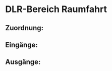 DLR-Bereich Raumfahrt
==============================================================
Zuordnung:
---
Eingänge:
---
Ausgänge:
---
